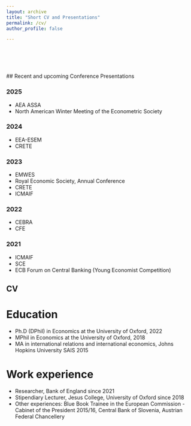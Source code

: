 ```yaml
---
layout: archive
title: "Short CV and Presentations"
permalink: /cv/
author_profile: false

---
```

<br />
<br />
<br />
<br />
## Recent and upcoming Conference Presentations

### 2025
 * AEA ASSA
 * North American Winter Meeting of the Econometric Society

### 2024
 * EEA-ESEM
 * CRETE 

### 2023
 * EMWES 
 * Royal Economic Society, Annual Conference
 * CRETE
 * ICMAIF

### 2022
 * CEBRA
 * CFE 

### 2021
 * ICMAIF
 * SCE
 * ECB Forum on Central Banking (Young Economist Competition)


## CV

Education
======

* Ph.D (DPhil) in Economics at the University of Oxford, 2022
* MPhil in Economics at the University of Oxford, 2018
* MA in international relations and international economics, Johns Hopkins University SAIS 2015

Work experience
======

* Researcher, Bank of England since 2021
* Stipendiary Lecturer, Jesus College, University of Oxford since 2018
* Other experiences: Blue Book Trainee in the European Commission - Cabinet of the President 2015/16, Central Bank of Slovenia, Austrian Federal Chancellery

  
